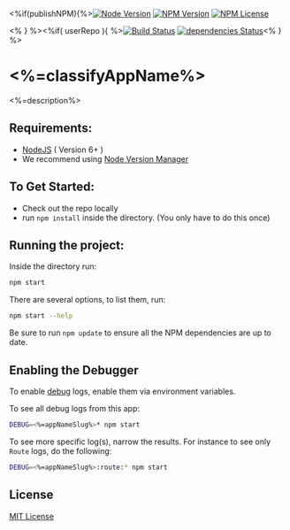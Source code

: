 <%if(publishNPM){%>[![Node Version](https://img.shields.io/node/v/<%=appNameSlug%>.svg?maxAge=60)](https://www.npmjs.com/package/<%=appNameSlug%>) [![NPM Version](https://img.shields.io/npm/v/<%=appNameSlug%>.svg?maxAge=60)](https://www.npmjs.com/package/<%=appNameSlug%>)  [![NPM License](https://img.shields.io/npm/l/<%=appNameSlug%>.svg?maxAge=60)](https://www.npmjs.com/package/<%=appNameSlug%>) 

<% } %><%if( userRepo ){ %>[![Build Status](https://drone.stackdot.com/api/badges/<%=userRepo%>/status.svg?maxAge=60)](https://drone.stackdot.com/<%=userRepo%>) [![dependencies Status](https://david-dm.org/<%=userRepo%>/status.svg?maxAge=60)](https://david-dm.org/<%=userRepo%>)<% } %>

<%=classifyAppName%>
===

<%=description%>

Requirements:
---

- [NodeJS](https://nodejs.org/en/download/) ( Version 6+ )
 - We recommend using [Node Version Manager](https://github.com/creationix/nvm)

To Get Started:
---

- Check out the repo locally
- run `npm install` inside the directory. (You only have to do this once)

Running the project:
---

Inside the directory run:

```bash
npm start
```

There are several options, to list them, run:

```bash
npm start --help
```

Be sure to run `npm update` to ensure all the NPM dependencies are up to date.

Enabling the Debugger
---

To enable [debug](https://github.com/visionmedia/debug) logs, enable them via environment variables.

To see all debug logs from this app:

```bash
DEBUG=<%=appNameSlug%>* npm start
```

To see more specific log(s), narrow the results. For instance to see only `Route` logs, do the following:

```bash
DEBUG=<%=appNameSlug%>:route:* npm start
```













License
----

[MIT License](http://en.wikipedia.org/wiki/MIT_License)
